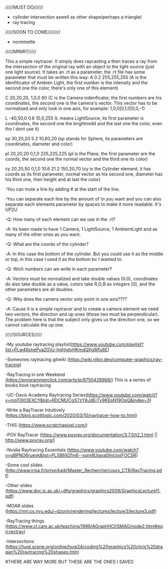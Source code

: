
/////MUST DO//////

- cylinder intersection aswell as other shape(perhaps a triangle)
- ray tracing

/////SOON TO COME////////

- norminette

/////MINIRT/////

This a simple raytracer. It simply does raycasting a then traces a ray from the intersection of the original ray with an object to the light source (just one light source).
It takes an .rt as a parameter, the .rt file has some parameter that must be written this way:
A 0.2 255,255,255 (A is the idenfiticator of Ambien Light, the first number is the intensity and the second one the color, there's only one of this element)

C 20,20,20, 1,0,0 90 (C is the Camera indenficator, the first numbers are his coordinates, the second one is the camera's vector. This vector has to be normalized and only look in one axis, for example: 1,0,0|0,1,0|0,0,-1)

L -40,50,0 0.6 10,0,255 (L means LightSource, its first parameter is coordinates, the second one the brightnedd and the last one the color, even tho I dont use it)

sp 30,20,20 5.2 10,60,20 (sp stands for Sphere, its parameters are coordinates, diameter and color)

pl 20,20,20 0,1,0 225,225,225 (pl is the Plane, the  first parameter are the coords, the second one the normal vector and the third one its color)

cy 20,20,50 0,1,0 10.6 21.2 150,20,70 (cy is the Cylinder element, it has coords as its first parameter, normal vector as his second one, diameter has his third one, then height and at last the color)


-You can mute a line by adding # at the start of the line.

-You can separate each line by the amount of \n you want and you can also  separate each elements parameter by spaces to make it more readable. It's UP2U


-Q: How many of each element can we use in the .rt?

-A: Its been made to have 1 Camera, 1 LightSource, 1 AmbientLight and as many  of the other ones as you want.


-Q: What are the coords of the cylinder?

-A: In this case the bottom of the cylinder. But you could use it as the middle or top, in this case I used it as the bottom bc I wanted to.


-Q: Wich numbers can we write in each parameter?

-A: Vectors must be normalized and take double values (0.0), coordinates do also take double as a value, colors take R,G,B as integers (0), and the other parameters are all doubles.


-Q: Why does the camera vector only point in one axis???? 

-A: Cause it is a simple raytracer and to create a camera element we need two vectors, the direction and up ones (those two must be perpendicular). The problem here is that the subject only gives us the direction one, so we cannot calculate the up one.


/////SOURCES/////

-My youtube raytracing playlist(https://www.youtube.com/playlist?list=PLw49shePyaZGVJ-hghhdvHKmdQXgWfu6E)

-Someones raytracing gitwiki (https://wiki.nikiv.dev/computer-graphics/ray-tracing)

-RayTracing in one Weekend (https://programmerclick.com/article/8750428968/) This is a series of books bout raytracing

-UC-Davis Academy Raytracing Series(https://www.youtube.com/watch?v=mpTl003EXCY&list=RDCMUCgS7zY8JdEr7v9KEpN19OpQ&index=3) 

-Write a RayTracer Intuitively (https://blog.scottlogic.com/2020/03/10/raytracer-how-to.html)

-THIS (https://www.scratchapixel.com/)

-POV RayTracer (https://www.povray.org/documentation/3.7.0/t2_1.html ||  http://www.povray.org/)

-Nvidia Raytracing Essentials (https://www.youtube.com/watch?v=gBPNO6ruevk&list=PL5B692fm6--sgm8Uiava0IIvUojjFOCSR)

-Some cool slides (http://www.irisa.fr/prive/kadi/Master_Recherche/cours_CTR/RayTracing.pdf)

-Other slides (https://www.doc.ic.ac.uk/~dfg/graphics/graphics2009/GraphicsLecture11.pdf)

-MOAR slides (https://mrl.cs.nyu.edu/~dzorin/rendering/lectures/lecture3/lecture3.pdf)

-RayTracing things (https://www.cl.cam.ac.uk/teaching/1999/AGraphHCI/SMAG/node2.html#eqn:rectray)

-Intersections (https://hugi.scene.org/online/hugi24/coding%20graphics%20chris%20dragan%20raytracing%20shapes.htm)


#THERE ARE WAY MORE BUT THESE ARE THE ONES I SAVED 

